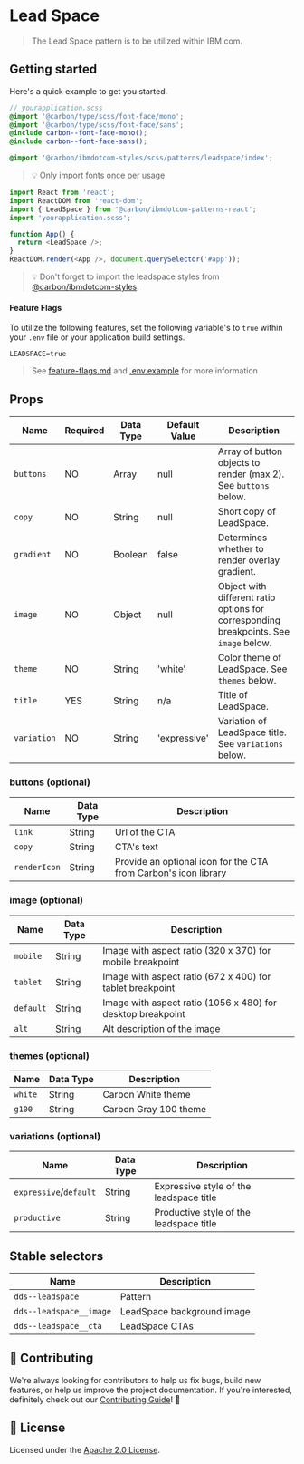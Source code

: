 # Lead Space

> The Lead Space pattern is to be utilized within IBM.com.

## Getting started

Here's a quick example to get you started.

```scss
// yourapplication.scss
@import '@carbon/type/scss/font-face/mono';
@import '@carbon/type/scss/font-face/sans';
@include carbon--font-face-mono();
@include carbon--font-face-sans();

@import '@carbon/ibmdotcom-styles/scss/patterns/leadspace/index';
```

> 💡 Only import fonts once per usage

```javascript
import React from 'react';
import ReactDOM from 'react-dom';
import { LeadSpace } from '@carbon/ibmdotcom-patterns-react';
import 'yourapplication.scss';

function App() {
  return <LeadSpace />;
}
ReactDOM.render(<App />, document.querySelector('#app'));
```

> 💡 Don't forget to import the leadspace styles from
> [@carbon/ibmdotcom-styles](https://github.com/carbon-design-system/ibm-dotcom-library/blob/master/packages/styles).

#### Feature Flags

To utilize the following features, set the following variable's to `true` within
your `.env` file or your application build settings.

```
LEADSPACE=true
```

> See
> [feature-flags.md](https://github.com/carbon-design-system/ibm-dotcom-library/blob/master/packages/patterns-react/docs/feature-flags.md)
> and
> [.env.example](https://github.com/carbon-design-system/ibm-dotcom-library/blob/master/packages/patterns-react/.env.example)
> for more information

## Props

| Name        | Required | Data Type | Default Value | Description                                                                           |
| ----------- | -------- | --------- | ------------- | ------------------------------------------------------------------------------------- |
| `buttons`   | NO       | Array     | null          | Array of button objects to render (max 2). See `buttons` below.                       |
| `copy`      | NO       | String    | null          | Short copy of LeadSpace.                                                              |
| `gradient`  | NO       | Boolean   | false         | Determines whether to render overlay gradient.                                        |
| `image`     | NO       | Object    | null          | Object with different ratio options for corresponding breakpoints. See `image` below. |
| `theme`     | NO       | String    | 'white'       | Color theme of LeadSpace. See `themes` below.                                         |
| `title`     | YES      | String    | n/a           | Title of LeadSpace.                                                                   |
| `variation` | NO       | String    | 'expressive'  | Variation of LeadSpace title. See `variations` below.                                 |

### buttons (optional)

| Name         | Data Type | Description                                                                                                                    |
| ------------ | --------- | ------------------------------------------------------------------------------------------------------------------------------ |
| `link`       | String    | Url of the CTA                                                                                                                 |
| `copy`       | String    | CTA's text                                                                                                                     |
| `renderIcon` | String    | Provide an optional icon for the CTA from [Carbon's icon library](https://www.carbondesignsystem.com/guidelines/icons/library) |

### image (optional)

| Name      | Data Type | Description                                                 |
| --------- | --------- | ----------------------------------------------------------- |
| `mobile`  | String    | Image with aspect ratio (320 x 370) for mobile breakpoint   |
| `tablet`  | String    | Image with aspect ratio (672 x 400) for tablet breakpoint   |
| `default` | String    | Image with aspect ratio (1056 x 480) for desktop breakpoint |
| `alt`     | String    | Alt description of the image                                |

### themes (optional)

| Name    | Data Type | Description           |
| ------- | --------- | --------------------- |
| `white` | String    | Carbon White theme    |
| `g100`  | String    | Carbon Gray 100 theme |

### variations (optional)

| Name                   | Data Type | Description                             |
| ---------------------- | --------- | --------------------------------------- |
| `expressive`/`default` | String    | Expressive style of the leadspace title |
| `productive`           | String    | Productive style of the leadspace title |

## Stable selectors

| Name                    | Description                |
| ----------------------- | -------------------------- |
| `dds--leadspace`        | Pattern                    |
| `dds--leadspace__image` | LeadSpace background image |
| `dds--leadspace__cta`   | LeadSpace CTAs             |

## 🙌 Contributing

We're always looking for contributors to help us fix bugs, build new features,
or help us improve the project documentation. If you're interested, definitely
check out our
[Contributing Guide](https://github.com/carbon-design-system/ibm-dotcom-library/blob/master/.github/CONTRIBUTING.md)!
👀

## 📝 License

Licensed under the
[Apache 2.0 License](https://github.com/carbon-design-system/ibm-dotcom-library/blob/master/LICENSE).
